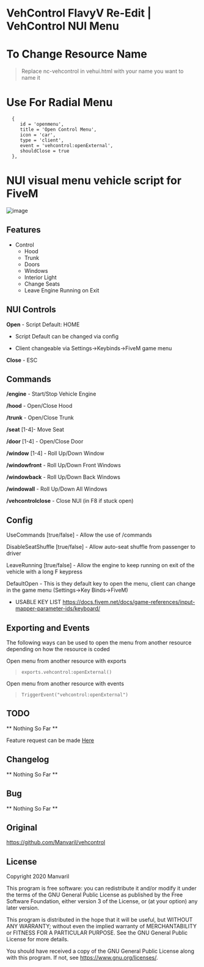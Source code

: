 # VehControl FlavyV Re-Edit | VehControl NUI Menu

# To Change Resource Name
  > Replace nc-vehcontrol in vehui.html with your name you want to name it

# Use For Radial Menu 

      {
         id = 'openmenu',
         title = 'Open Control Menu',
         icon = 'car',
         type = 'client',
         event = 'vehcontrol:openExternal',
         shouldClose = true
      },

# NUI visual menu vehicle script for FiveM

![image](https://i.imgur.com/9thToV6.png)

## Features

* Control
    - Hood
    - Trunk
    - Doors
    - Windows
    - Interior Light
    - Change Seats
    - Leave Engine Running on Exit

## NUI Controls

**Open** - Script Default: HOME

- Script Default can be changed via config

- Client changeable via Settings->Keybinds->FiveM game menu

**Close** - ESC

## Commands

**/engine** - Start/Stop Vehicle Engine

**/hood** - Open/Close Hood

**/trunk** - Open/Close Trunk

**/seat** [1-4]- Move Seat

**/door** [1-4] - Open/Close Door

**/window** [1-4] - Roll Up/Down Window

**/windowfront** - Roll Up/Down Front Windows

**/windowback** - Roll Up/Down Back Windows

**/windowall** - Roll Up/Down All Windows

**/vehcontrolclose** - Close NUI (in F8 if stuck open)

## Config
UseCommands [true/false] - Allow the use of /commands

DisableSeatShuffle [true/false] - Allow auto-seat shuffle from passenger to driver

LeaveRunning [true/false] - Allow the engine to keep running on exit of the vehicle with a long F keypress

DefaultOpen - This is they default key to open the menu, client can change in the game menu (Settings->Key Binds->FiveM)

- USABLE KEY LIST https://docs.fivem.net/docs/game-references/input-mapper-parameter-ids/keyboard/

## Exporting and Events

The following ways can be used to open the menu from another resource depending on how the resource is coded

Open menu from another resource with exports
>```exports.vehcontrol:openExternal()```

Open menu from another resource with events
>```TriggerEvent("vehcontrol:openExternal")```

## TODO

** Nothing So Far **

Feature request can be made [Here](https://github.com/Flaruto/nc-vehcontrol/issues/new)

## Changelog

** Nothing So Far **

## Bug

** Nothing So Far **

## Original 

https://github.com/Manvaril/vehcontrol

## License

Copyright 2020 Manvaril

This program is free software: you can redistribute it and/or modify
it under the terms of the GNU General Public License as published by
the Free Software Foundation, either version 3 of the License, or
(at your option) any later version.

This program is distributed in the hope that it will be useful,
but WITHOUT ANY WARRANTY; without even the implied warranty of
MERCHANTABILITY or FITNESS FOR A PARTICULAR PURPOSE.  See the
GNU General Public License for more details.

You should have received a copy of the GNU General Public License
along with this program.  If not, see <https://www.gnu.org/licenses/>.
